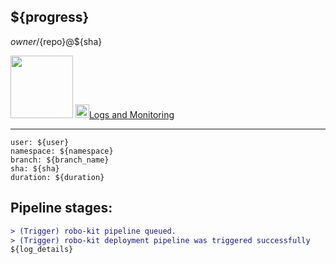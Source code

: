## ${progress} 

${owner}/${repo}@${sha}

<img width="100" src="https://tinyurl.com/rootojr">
 <a href="${GRAPHANA_URL}/explore?orgId=1&left=%5B%22now%2Fy%22,%22now%22,%22loki%22,%7B%22expr%22:%22%7Bnamespace%3D%5C%22${namespace}%5C%22%7D%22%7D,%7B%22mode%22:%22Logs%22%7D,%7B%22ui%22:%5Btrue,true,true,%22none%22%5D%7D%5D">
 <img width="22"  src="https://user-images.githubusercontent.com/1706296/76145481-638e8e00-6092-11ea-8918-80722d29ab88.png">Logs and Monitoring</img>
</a>
</img>

---

```
user: ${user}
namespace: ${namespace}
branch: ${branch_name}
sha: ${sha}
duration: ${duration}
```

Pipeline stages:
---

```diff
> (Trigger) robo-kit pipeline queued.
> (Trigger) robo-kit deployment pipeline was triggered successfully  
${log_details}
```

